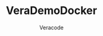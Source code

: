 ---
layout: post
repolink: "https://github.com/veracode/verademo-app-docker"
title: "VeraDemoDocker"
description: "Bringing the 2 demo apps above VeraDemoJave and VeraDemoAPI together and start them within a docker environment. You will get a Java Web Application, a JavaScript node express API. a MySQL database and a vulnerable container.  "
author: "Veracode"
author-link: "https://github.com/veracode"
content-type: "insecure_applications"
repo: "github"
repo_title: "VeraDemoDocker"
---